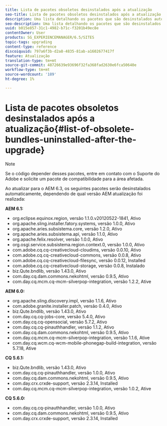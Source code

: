 ```yaml
---
title: Lista de pacotes obsoletos desinstalados após a atualização
seo-title: Lista de pacotes obsoletos desinstalados após a atualização
description: Uma lista detalhando os pacotes que são desinstalados automaticamente ao atualizar para o AEM 6.3.
seo-description: Uma lista detalhando os pacotes que são desinstalados automaticamente ao atualizar para o AEM 6.3.
uuid: b015e857-31c1-4982-b71c-f3201b49ec8e
contentOwner: User
products: SG_EXPERIENCEMANAGER/6.5/SITES
topic-tags: upgrading
content-type: reference
discoiquuid: 797a6f3b-d2a8-4835-81ab-a1602677417f
feature: Atualização
translation-type: tm+mt
source-git-commit: 48726639e93696f32fa368fad2630e6fca50640e
workflow-type: tm+mt
source-wordcount: '189'
ht-degree: 1%

---
```



# Lista de pacotes obsoletos desinstalados após a atualização{#list-of-obsolete-bundles-uninstalled-after-the-upgrade}

>[!NOTE]
>
>Se o código depender desses pacotes, entre em contato com o Suporte do Adobe e solicite um pacote de compatibilidade para a área afetada.

Ao atualizar para o AEM 6.3, os seguintes pacotes serão desinstalados automaticamente, dependendo de qual versão AEM atualização foi realizada:

**AEM 6.1:**

* org.eclipse.equinox.region, versão 1.1.0.v20120522-1841, Ativo
* org.apache.sling.installer.fatory.systems, versão 1.0.0, Ativo
* org.apache.aries.subsistema.core, versão 1.2.0, Ativo
* org.apache.aries.subsistema.api, versão 1.1.0, Ativo
* org.apache.felix.resolver, versão 1.0.0, Ativo
* org.osgi.service.subsistema.region.context.0, versão 1.0.0, Ativo
* com.adobe.cq.cq-creativecloud-cloudims, versão 0.0.10, Ativo
* com.adobe.cq.cq-creativecloud-commons, versão 0.0.8, Ativo
* com.adobe.cq.cq-creativecloud-filesync, versão 0.0.12, Installed
* com.adobe.cq.cq-creativecloud-storage, versão 0.0.8, Instalado
* biz.Qute.bndlib, versão 1.43.0, Ativo
* com.day.cq.dam.commons.nekohtml, versão 0.9.5, Ativo
* com.day.cq.mcm.cq-mcm-silverpop-integration, versão 1.2.2, Ative

**AEM 6.0:**

* org.apache.sling.discovery.impl, versão 1.1.6, Ativo
* com.adobe.granite.installer.patch, versão 0.4.0, Ativo
* biz.Qute.bndlib, versão 1.43.0, Ativo
* com.day.cq.cq-jobs-core, versão 5.4.0, Ativo
* com.day.cq.cq-opensocial, versão 5.7.2, Ativo
* com.day.cq.cq-pinauthhandler, versão 1.1.2, Ativo
* com.day.cq.dam.commons.nekohtml, versão 0.9.5, Ativo
* com.day.cq.mcm.cq-mcm-silverpop-integration, versão 1.1.6, Ative
* com.day.cq.wcm.cq-wcm-mobile-phonegap-build-integration, versão 5.7.18, Ative

**CQ 5.6.1:**

* biz.Qute.bndlib, versão 1.43.0, Ativo
* com.day.cq.cq-pinauthhandler, versão 1.0.0, Ativo
* com.day.cq.dam.commons.nekohtml, versão 0.9.5, Ativo
* com.day.crx.crxde-support, versão 2.3.14, Installed
* com.day.cq.mcm.cq-mcm-silverpop-integration, versão 1.0.2, Ative

**CQ 5.6.0:**

* com.day.cq.cq-pinauthhandler, versão 1.0.0, Ativo
* com.day.cq.dam.commons.nekohtml, versão 0.9.5, Ativo
* com.day.crx.crxde-support, versão 2.3.14, Installed

